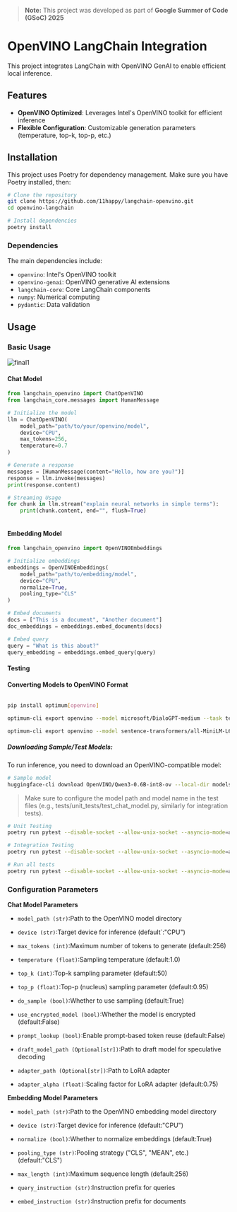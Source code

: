 
> **Note:** This project was developed as part of **Google Summer of Code (GSoC) 2025**


# OpenVINO LangChain Integration

This project integrates LangChain with OpenVINO GenAI to enable efficient local inference.

## Features

- **OpenVINO Optimized**: Leverages Intel's OpenVINO toolkit for efficient inference
- **Flexible Configuration**: Customizable generation parameters (temperature, top-k, top-p, etc.)

## Installation

This project uses Poetry for dependency management. Make sure you have Poetry installed, then:

```bash
# Clone the repository
git clone https://github.com/11happy/langchain-openvino.git
cd openvino-langchain

# Install dependencies
poetry install

```

### Dependencies

The main dependencies include:
- `openvino`: Intel's OpenVINO toolkit
- `openvino-genai`: OpenVINO generative AI extensions
- `langchain-core`: Core LangChain components
- `numpy`: Numerical computing
- `pydantic`: Data validation

## Usage

### Basic Usage

![final1](https://github.com/user-attachments/assets/fce9ad2b-9dbf-494e-a0fc-7f135ce45ef4)

#### Chat Model
```python
from langchain_openvino import ChatOpenVINO
from langchain_core.messages import HumanMessage

# Initialize the model
llm = ChatOpenVINO(
    model_path="path/to/your/openvino/model",
    device="CPU",
    max_tokens=256,
    temperature=0.7
)

# Generate a response
messages = [HumanMessage(content="Hello, how are you?")]
response = llm.invoke(messages)
print(response.content)

# Streaming Usage
for chunk in llm.stream("explain neural networks in simple terms"):
    print(chunk.content, end="", flush=True)
   
```

#### Embedding Model
```python
from langchain_openvino import OpenVINOEmbeddings

# Initialize embeddings
embeddings = OpenVINOEmbeddings(
    model_path="path/to/embedding/model",
    device="CPU",
    normalize=True,
    pooling_type="CLS"
)

# Embed documents
docs = ["This is a document", "Another document"]
doc_embeddings = embeddings.embed_documents(docs)

# Embed query
query = "What is this about?"
query_embedding = embeddings.embed_query(query)
```

#### Testing
#### Converting Models to OpenVINO Format
```bash

pip install optimum[openvino]

optimum-cli export openvino --model microsoft/DialoGPT-medium --task text-generation-with-past ./openvino-chat-model

optimum-cli export openvino --model sentence-transformers/all-MiniLM-L6-v2 --task feature-extraction ./openvino-embedding-model
```
##### Downloading Sample/Test Models:
To run inference, you need to download an OpenVINO-compatible model:
```bash
# Sample model
huggingface-cli download OpenVINO/Qwen3-0.6B-int8-ov --local-dir models

```
> Make sure to configure the model path and model name in the test files
(e.g., tests/unit_tests/test_chat_model.py, similarly for integration tests).

```bash
# Unit Testing
poetry run pytest --disable-socket --allow-unix-socket --asyncio-mode=auto tests/unit_tests

# Integration Testing
poetry run pytest --disable-socket --allow-unix-socket --asyncio-mode=auto tests/integration_tests

# Run all tests
poetry run pytest --disable-socket --allow-unix-socket --asyncio-mode=auto
```

### Configuration Parameters

**Chat Model Parameters**

- `model_path (str)`:Path to the OpenVINO model directory

- `device (str)`:Target device for inference (default`:"CPU")

- `max_tokens (int)`:Maximum number of tokens to generate (default:256)

- `temperature (float)`:Sampling temperature (default:1.0)

- `top_k (int)`:Top-k sampling parameter (default:50)

- `top_p (float)`:Top-p (nucleus) sampling parameter (default:0.95)

- `do_sample (bool)`:Whether to use sampling (default:True)

- `use_encrypted_model (bool)`:Whether the model is encrypted (default:False)

- `prompt_lookup (bool)`:Enable prompt-based token reuse (default:False)

- `draft_model_path (Optional[str])`:Path to draft model for speculative decoding

- `adapter_path (Optional[str])`:Path to LoRA adapter

- `adapter_alpha (float)`:Scaling factor for LoRA adapter (default:0.75)

**Embedding Model Parameters**

- `model_path (str)`:Path to the OpenVINO embedding model directory

- `device (str)`:Target device for inference (default:"CPU")

- `normalize (bool)`:Whether to normalize embeddings (default:True)

- `pooling_type (str)`:Pooling strategy ("CLS", "MEAN", etc.) (default:"CLS")

- `max_length (int)`:Maximum sequence length (default:256)

- `query_instruction (str)`:Instruction prefix for queries

- `embed_instruction (str)`:Instruction prefix for documents

